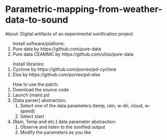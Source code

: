 # Parametric-mapping-from-weather-data-to-sound
<p>About: Digital artifacts of an experimental sonification project</p>

<ol>
  Install software/platform: 
  <li>Pure data by https://github.com/pure-data</li>
  <li>Pure data CEAMMC by https://github.com/uliss/pure-data</li>
  </ol>

<ol>
Install libraries:
  <li>Cyclone by https://github.com/porres/pd-cyclone</li>
  <li>Else by https://github.com/porres/pd-else</li>
</ol>

<ol>
  How to use the patch:
  <li>Download the source code</li>
  <li>Launch (main).pd</li>
  <li>[Data parser] abstraction:
    <ol>
      <li>Select one of the data parameters (temp, rain, w-dir, cloud, w-speed)</li>
      <li>Select start</li>
    </ol>
  <li>[Rain, Temp and etc.] data parameter abstraction:
    <ol>
      <li> Observe and listen to the sonified output</li>
      <li> Modify the parameters as you like</li>
  </ol>
</ol>

